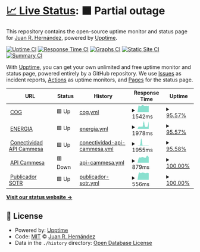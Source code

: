 # [📈 Live Status](https://juanro22.github.io/uptime): <!--live status--> **🟧 Partial outage**

This repository contains the open-source uptime monitor and status page for [Juan R. Hernández](https://juanro22.github.io/uptime), powered by [Upptime](https://github.com/upptime/upptime).

[![Uptime CI](https://github.com/juanro22/uptime/workflows/Uptime%20CI/badge.svg)](https://github.com/juanro22/uptime/actions?query=workflow%3A%22Uptime+CI%22)
[![Response Time CI](https://github.com/juanro22/uptime/workflows/Response%20Time%20CI/badge.svg)](https://github.com/juanro22/uptime/actions?query=workflow%3A%22Response+Time+CI%22)
[![Graphs CI](https://github.com/juanro22/uptime/workflows/Graphs%20CI/badge.svg)](https://github.com/juanro22/uptime/actions?query=workflow%3A%22Graphs+CI%22)
[![Static Site CI](https://github.com/juanro22/uptime/workflows/Static%20Site%20CI/badge.svg)](https://github.com/juanro22/uptime/actions?query=workflow%3A%22Static+Site+CI%22)
[![Summary CI](https://github.com/juanro22/uptime/workflows/Summary%20CI/badge.svg)](https://github.com/juanro22/uptime/actions?query=workflow%3A%22Summary+CI%22)

With [Upptime](https://upptime.js.org), you can get your own unlimited and free uptime monitor and status page, powered entirely by a GitHub repository. We use [Issues](https://github.com/juanro22/uptime/issues) as incident reports, [Actions](https://github.com/juanro22/uptime/actions) as uptime monitors, and [Pages](https://juanro22.github.io/uptime) for the status page.

<!--start: status pages-->
<!-- This summary is generated by Upptime (https://github.com/upptime/upptime) -->
<!-- Do not edit this manually, your changes will be overwritten -->
<!-- prettier-ignore -->
| URL | Status | History | Response Time | Uptime |
| --- | ------ | ------- | ------------- | ------ |
| <img alt="" src="https://favicons.githubusercontent.com/cogpub.albanesi.com.ar" height="13"> [COG](http://cogpub.albanesi.com.ar:8080/COG) | 🟩 Up | [cog.yml](https://github.com/ITAlbanesi/uptime/commits/HEAD/history/cog.yml) | <details><summary><img alt="Response time graph" src="./graphs/cog/response-time-week.png" height="20"> 1542ms</summary><br><a href="https://italbanesi.github.io/uptime/history/cog"><img alt="Response time 2262" src="https://img.shields.io/endpoint?url=https%3A%2F%2Fraw.githubusercontent.com%2FITAlbanesi%2Fuptime%2FHEAD%2Fapi%2Fcog%2Fresponse-time.json"></a><br><a href="https://italbanesi.github.io/uptime/history/cog"><img alt="24-hour response time 1542" src="https://img.shields.io/endpoint?url=https%3A%2F%2Fraw.githubusercontent.com%2FITAlbanesi%2Fuptime%2FHEAD%2Fapi%2Fcog%2Fresponse-time-day.json"></a><br><a href="https://italbanesi.github.io/uptime/history/cog"><img alt="7-day response time 1542" src="https://img.shields.io/endpoint?url=https%3A%2F%2Fraw.githubusercontent.com%2FITAlbanesi%2Fuptime%2FHEAD%2Fapi%2Fcog%2Fresponse-time-week.json"></a><br><a href="https://italbanesi.github.io/uptime/history/cog"><img alt="30-day response time 2014" src="https://img.shields.io/endpoint?url=https%3A%2F%2Fraw.githubusercontent.com%2FITAlbanesi%2Fuptime%2FHEAD%2Fapi%2Fcog%2Fresponse-time-month.json"></a><br><a href="https://italbanesi.github.io/uptime/history/cog"><img alt="1-year response time 2262" src="https://img.shields.io/endpoint?url=https%3A%2F%2Fraw.githubusercontent.com%2FITAlbanesi%2Fuptime%2FHEAD%2Fapi%2Fcog%2Fresponse-time-year.json"></a></details> | <details><summary><a href="https://italbanesi.github.io/uptime/history/cog">95.57%</a></summary><a href="https://italbanesi.github.io/uptime/history/cog"><img alt="All-time uptime 99.39%" src="https://img.shields.io/endpoint?url=https%3A%2F%2Fraw.githubusercontent.com%2FITAlbanesi%2Fuptime%2FHEAD%2Fapi%2Fcog%2Fuptime.json"></a><br><a href="https://italbanesi.github.io/uptime/history/cog"><img alt="24-hour uptime 100.00%" src="https://img.shields.io/endpoint?url=https%3A%2F%2Fraw.githubusercontent.com%2FITAlbanesi%2Fuptime%2FHEAD%2Fapi%2Fcog%2Fuptime-day.json"></a><br><a href="https://italbanesi.github.io/uptime/history/cog"><img alt="7-day uptime 95.57%" src="https://img.shields.io/endpoint?url=https%3A%2F%2Fraw.githubusercontent.com%2FITAlbanesi%2Fuptime%2FHEAD%2Fapi%2Fcog%2Fuptime-week.json"></a><br><a href="https://italbanesi.github.io/uptime/history/cog"><img alt="30-day uptime 98.93%" src="https://img.shields.io/endpoint?url=https%3A%2F%2Fraw.githubusercontent.com%2FITAlbanesi%2Fuptime%2FHEAD%2Fapi%2Fcog%2Fuptime-month.json"></a><br><a href="https://italbanesi.github.io/uptime/history/cog"><img alt="1-year uptime 99.39%" src="https://img.shields.io/endpoint?url=https%3A%2F%2Fraw.githubusercontent.com%2FITAlbanesi%2Fuptime%2FHEAD%2Fapi%2Fcog%2Fuptime-year.json"></a></details>
| <img alt="" src="https://favicons.githubusercontent.com/cogpub.albanesi.com.ar" height="13"> [ENERGIA](http://cogpub.albanesi.com.ar:8080/EENEW) | 🟩 Up | [energia.yml](https://github.com/ITAlbanesi/uptime/commits/HEAD/history/energia.yml) | <details><summary><img alt="Response time graph" src="./graphs/energia/response-time-week.png" height="20"> 1978ms</summary><br><a href="https://italbanesi.github.io/uptime/history/energia"><img alt="Response time 1987" src="https://img.shields.io/endpoint?url=https%3A%2F%2Fraw.githubusercontent.com%2FITAlbanesi%2Fuptime%2FHEAD%2Fapi%2Fenergia%2Fresponse-time.json"></a><br><a href="https://italbanesi.github.io/uptime/history/energia"><img alt="24-hour response time 4362" src="https://img.shields.io/endpoint?url=https%3A%2F%2Fraw.githubusercontent.com%2FITAlbanesi%2Fuptime%2FHEAD%2Fapi%2Fenergia%2Fresponse-time-day.json"></a><br><a href="https://italbanesi.github.io/uptime/history/energia"><img alt="7-day response time 1978" src="https://img.shields.io/endpoint?url=https%3A%2F%2Fraw.githubusercontent.com%2FITAlbanesi%2Fuptime%2FHEAD%2Fapi%2Fenergia%2Fresponse-time-week.json"></a><br><a href="https://italbanesi.github.io/uptime/history/energia"><img alt="30-day response time 1910" src="https://img.shields.io/endpoint?url=https%3A%2F%2Fraw.githubusercontent.com%2FITAlbanesi%2Fuptime%2FHEAD%2Fapi%2Fenergia%2Fresponse-time-month.json"></a><br><a href="https://italbanesi.github.io/uptime/history/energia"><img alt="1-year response time 1987" src="https://img.shields.io/endpoint?url=https%3A%2F%2Fraw.githubusercontent.com%2FITAlbanesi%2Fuptime%2FHEAD%2Fapi%2Fenergia%2Fresponse-time-year.json"></a></details> | <details><summary><a href="https://italbanesi.github.io/uptime/history/energia">95.57%</a></summary><a href="https://italbanesi.github.io/uptime/history/energia"><img alt="All-time uptime 99.42%" src="https://img.shields.io/endpoint?url=https%3A%2F%2Fraw.githubusercontent.com%2FITAlbanesi%2Fuptime%2FHEAD%2Fapi%2Fenergia%2Fuptime.json"></a><br><a href="https://italbanesi.github.io/uptime/history/energia"><img alt="24-hour uptime 100.00%" src="https://img.shields.io/endpoint?url=https%3A%2F%2Fraw.githubusercontent.com%2FITAlbanesi%2Fuptime%2FHEAD%2Fapi%2Fenergia%2Fuptime-day.json"></a><br><a href="https://italbanesi.github.io/uptime/history/energia"><img alt="7-day uptime 95.57%" src="https://img.shields.io/endpoint?url=https%3A%2F%2Fraw.githubusercontent.com%2FITAlbanesi%2Fuptime%2FHEAD%2Fapi%2Fenergia%2Fuptime-week.json"></a><br><a href="https://italbanesi.github.io/uptime/history/energia"><img alt="30-day uptime 98.98%" src="https://img.shields.io/endpoint?url=https%3A%2F%2Fraw.githubusercontent.com%2FITAlbanesi%2Fuptime%2FHEAD%2Fapi%2Fenergia%2Fuptime-month.json"></a><br><a href="https://italbanesi.github.io/uptime/history/energia"><img alt="1-year uptime 99.42%" src="https://img.shields.io/endpoint?url=https%3A%2F%2Fraw.githubusercontent.com%2FITAlbanesi%2Fuptime%2FHEAD%2Fapi%2Fenergia%2Fuptime-year.json"></a></details>
| <img alt="" src="https://favicons.githubusercontent.com/cogpub.albanesi.com.ar" height="13"> [Conectividad API Cammesa](http://cogpub.albanesi.com.ar:8080/PUBAPI/API/ws.asmx/ExecuteTask?ID=F9AC1E99-6961-48FD-960D-2D098FA1FD57&Desde=2021-07-01T00:00:00&Hasta=2022-06-01T00:00:00) | 🟩 Up | [conectividad-api-cammesa.yml](https://github.com/ITAlbanesi/uptime/commits/HEAD/history/conectividad-api-cammesa.yml) | <details><summary><img alt="Response time graph" src="./graphs/conectividad-api-cammesa/response-time-week.png" height="20"> 1955ms</summary><br><a href="https://italbanesi.github.io/uptime/history/conectividad-api-cammesa"><img alt="Response time 1407" src="https://img.shields.io/endpoint?url=https%3A%2F%2Fraw.githubusercontent.com%2FITAlbanesi%2Fuptime%2FHEAD%2Fapi%2Fconectividad-api-cammesa%2Fresponse-time.json"></a><br><a href="https://italbanesi.github.io/uptime/history/conectividad-api-cammesa"><img alt="24-hour response time 277" src="https://img.shields.io/endpoint?url=https%3A%2F%2Fraw.githubusercontent.com%2FITAlbanesi%2Fuptime%2FHEAD%2Fapi%2Fconectividad-api-cammesa%2Fresponse-time-day.json"></a><br><a href="https://italbanesi.github.io/uptime/history/conectividad-api-cammesa"><img alt="7-day response time 1955" src="https://img.shields.io/endpoint?url=https%3A%2F%2Fraw.githubusercontent.com%2FITAlbanesi%2Fuptime%2FHEAD%2Fapi%2Fconectividad-api-cammesa%2Fresponse-time-week.json"></a><br><a href="https://italbanesi.github.io/uptime/history/conectividad-api-cammesa"><img alt="30-day response time 2119" src="https://img.shields.io/endpoint?url=https%3A%2F%2Fraw.githubusercontent.com%2FITAlbanesi%2Fuptime%2FHEAD%2Fapi%2Fconectividad-api-cammesa%2Fresponse-time-month.json"></a><br><a href="https://italbanesi.github.io/uptime/history/conectividad-api-cammesa"><img alt="1-year response time 1407" src="https://img.shields.io/endpoint?url=https%3A%2F%2Fraw.githubusercontent.com%2FITAlbanesi%2Fuptime%2FHEAD%2Fapi%2Fconectividad-api-cammesa%2Fresponse-time-year.json"></a></details> | <details><summary><a href="https://italbanesi.github.io/uptime/history/conectividad-api-cammesa">95.58%</a></summary><a href="https://italbanesi.github.io/uptime/history/conectividad-api-cammesa"><img alt="All-time uptime 98.91%" src="https://img.shields.io/endpoint?url=https%3A%2F%2Fraw.githubusercontent.com%2FITAlbanesi%2Fuptime%2FHEAD%2Fapi%2Fconectividad-api-cammesa%2Fuptime.json"></a><br><a href="https://italbanesi.github.io/uptime/history/conectividad-api-cammesa"><img alt="24-hour uptime 100.00%" src="https://img.shields.io/endpoint?url=https%3A%2F%2Fraw.githubusercontent.com%2FITAlbanesi%2Fuptime%2FHEAD%2Fapi%2Fconectividad-api-cammesa%2Fuptime-day.json"></a><br><a href="https://italbanesi.github.io/uptime/history/conectividad-api-cammesa"><img alt="7-day uptime 95.58%" src="https://img.shields.io/endpoint?url=https%3A%2F%2Fraw.githubusercontent.com%2FITAlbanesi%2Fuptime%2FHEAD%2Fapi%2Fconectividad-api-cammesa%2Fuptime-week.json"></a><br><a href="https://italbanesi.github.io/uptime/history/conectividad-api-cammesa"><img alt="30-day uptime 98.16%" src="https://img.shields.io/endpoint?url=https%3A%2F%2Fraw.githubusercontent.com%2FITAlbanesi%2Fuptime%2FHEAD%2Fapi%2Fconectividad-api-cammesa%2Fuptime-month.json"></a><br><a href="https://italbanesi.github.io/uptime/history/conectividad-api-cammesa"><img alt="1-year uptime 98.91%" src="https://img.shields.io/endpoint?url=https%3A%2F%2Fraw.githubusercontent.com%2FITAlbanesi%2Fuptime%2FHEAD%2Fapi%2Fconectividad-api-cammesa%2Fuptime-year.json"></a></details>
| <img alt="" src="https://favicons.githubusercontent.com/api.cammesa.com" height="13"> [API Cammesa](https://api.cammesa.com/pub-svc/public/findDocumentosByNemoRango?fechadesde=2021-07-01T00:00:00&fechahasta=2021-07-01T00:00:00&nemo=PROGRAMACION_DIARIA) | 🟥 Down | [api-cammesa.yml](https://github.com/ITAlbanesi/uptime/commits/HEAD/history/api-cammesa.yml) | <details><summary><img alt="Response time graph" src="./graphs/api-cammesa/response-time-week.png" height="20"> 879ms</summary><br><a href="https://italbanesi.github.io/uptime/history/api-cammesa"><img alt="Response time 865" src="https://img.shields.io/endpoint?url=https%3A%2F%2Fraw.githubusercontent.com%2FITAlbanesi%2Fuptime%2FHEAD%2Fapi%2Fapi-cammesa%2Fresponse-time.json"></a><br><a href="https://italbanesi.github.io/uptime/history/api-cammesa"><img alt="24-hour response time 885" src="https://img.shields.io/endpoint?url=https%3A%2F%2Fraw.githubusercontent.com%2FITAlbanesi%2Fuptime%2FHEAD%2Fapi%2Fapi-cammesa%2Fresponse-time-day.json"></a><br><a href="https://italbanesi.github.io/uptime/history/api-cammesa"><img alt="7-day response time 879" src="https://img.shields.io/endpoint?url=https%3A%2F%2Fraw.githubusercontent.com%2FITAlbanesi%2Fuptime%2FHEAD%2Fapi%2Fapi-cammesa%2Fresponse-time-week.json"></a><br><a href="https://italbanesi.github.io/uptime/history/api-cammesa"><img alt="30-day response time 880" src="https://img.shields.io/endpoint?url=https%3A%2F%2Fraw.githubusercontent.com%2FITAlbanesi%2Fuptime%2FHEAD%2Fapi%2Fapi-cammesa%2Fresponse-time-month.json"></a><br><a href="https://italbanesi.github.io/uptime/history/api-cammesa"><img alt="1-year response time 865" src="https://img.shields.io/endpoint?url=https%3A%2F%2Fraw.githubusercontent.com%2FITAlbanesi%2Fuptime%2FHEAD%2Fapi%2Fapi-cammesa%2Fresponse-time-year.json"></a></details> | <details><summary><a href="https://italbanesi.github.io/uptime/history/api-cammesa">100.00%</a></summary><a href="https://italbanesi.github.io/uptime/history/api-cammesa"><img alt="All-time uptime 98.86%" src="https://img.shields.io/endpoint?url=https%3A%2F%2Fraw.githubusercontent.com%2FITAlbanesi%2Fuptime%2FHEAD%2Fapi%2Fapi-cammesa%2Fuptime.json"></a><br><a href="https://italbanesi.github.io/uptime/history/api-cammesa"><img alt="24-hour uptime 99.99%" src="https://img.shields.io/endpoint?url=https%3A%2F%2Fraw.githubusercontent.com%2FITAlbanesi%2Fuptime%2FHEAD%2Fapi%2Fapi-cammesa%2Fuptime-day.json"></a><br><a href="https://italbanesi.github.io/uptime/history/api-cammesa"><img alt="7-day uptime 100.00%" src="https://img.shields.io/endpoint?url=https%3A%2F%2Fraw.githubusercontent.com%2FITAlbanesi%2Fuptime%2FHEAD%2Fapi%2Fapi-cammesa%2Fuptime-week.json"></a><br><a href="https://italbanesi.github.io/uptime/history/api-cammesa"><img alt="30-day uptime 99.22%" src="https://img.shields.io/endpoint?url=https%3A%2F%2Fraw.githubusercontent.com%2FITAlbanesi%2Fuptime%2FHEAD%2Fapi%2Fapi-cammesa%2Fuptime-month.json"></a><br><a href="https://italbanesi.github.io/uptime/history/api-cammesa"><img alt="1-year uptime 98.86%" src="https://img.shields.io/endpoint?url=https%3A%2F%2Fraw.githubusercontent.com%2FITAlbanesi%2Fuptime%2FHEAD%2Fapi%2Fapi-cammesa%2Fuptime-year.json"></a></details>
| <img alt="" src="https://favicons.githubusercontent.com/sotr.albanesi.com.ar" height="13"> [Publicador SOTR](http://sotr.albanesi.com.ar/Desktop/DesktopLogin.aspx) | 🟩 Up | [publicador-sotr.yml](https://github.com/ITAlbanesi/uptime/commits/HEAD/history/publicador-sotr.yml) | <details><summary><img alt="Response time graph" src="./graphs/publicador-sotr/response-time-week.png" height="20"> 556ms</summary><br><a href="https://italbanesi.github.io/uptime/history/publicador-sotr"><img alt="Response time 627" src="https://img.shields.io/endpoint?url=https%3A%2F%2Fraw.githubusercontent.com%2FITAlbanesi%2Fuptime%2FHEAD%2Fapi%2Fpublicador-sotr%2Fresponse-time.json"></a><br><a href="https://italbanesi.github.io/uptime/history/publicador-sotr"><img alt="24-hour response time 535" src="https://img.shields.io/endpoint?url=https%3A%2F%2Fraw.githubusercontent.com%2FITAlbanesi%2Fuptime%2FHEAD%2Fapi%2Fpublicador-sotr%2Fresponse-time-day.json"></a><br><a href="https://italbanesi.github.io/uptime/history/publicador-sotr"><img alt="7-day response time 556" src="https://img.shields.io/endpoint?url=https%3A%2F%2Fraw.githubusercontent.com%2FITAlbanesi%2Fuptime%2FHEAD%2Fapi%2Fpublicador-sotr%2Fresponse-time-week.json"></a><br><a href="https://italbanesi.github.io/uptime/history/publicador-sotr"><img alt="30-day response time 640" src="https://img.shields.io/endpoint?url=https%3A%2F%2Fraw.githubusercontent.com%2FITAlbanesi%2Fuptime%2FHEAD%2Fapi%2Fpublicador-sotr%2Fresponse-time-month.json"></a><br><a href="https://italbanesi.github.io/uptime/history/publicador-sotr"><img alt="1-year response time 627" src="https://img.shields.io/endpoint?url=https%3A%2F%2Fraw.githubusercontent.com%2FITAlbanesi%2Fuptime%2FHEAD%2Fapi%2Fpublicador-sotr%2Fresponse-time-year.json"></a></details> | <details><summary><a href="https://italbanesi.github.io/uptime/history/publicador-sotr">100.00%</a></summary><a href="https://italbanesi.github.io/uptime/history/publicador-sotr"><img alt="All-time uptime 100.00%" src="https://img.shields.io/endpoint?url=https%3A%2F%2Fraw.githubusercontent.com%2FITAlbanesi%2Fuptime%2FHEAD%2Fapi%2Fpublicador-sotr%2Fuptime.json"></a><br><a href="https://italbanesi.github.io/uptime/history/publicador-sotr"><img alt="24-hour uptime 100.00%" src="https://img.shields.io/endpoint?url=https%3A%2F%2Fraw.githubusercontent.com%2FITAlbanesi%2Fuptime%2FHEAD%2Fapi%2Fpublicador-sotr%2Fuptime-day.json"></a><br><a href="https://italbanesi.github.io/uptime/history/publicador-sotr"><img alt="7-day uptime 100.00%" src="https://img.shields.io/endpoint?url=https%3A%2F%2Fraw.githubusercontent.com%2FITAlbanesi%2Fuptime%2FHEAD%2Fapi%2Fpublicador-sotr%2Fuptime-week.json"></a><br><a href="https://italbanesi.github.io/uptime/history/publicador-sotr"><img alt="30-day uptime 100.00%" src="https://img.shields.io/endpoint?url=https%3A%2F%2Fraw.githubusercontent.com%2FITAlbanesi%2Fuptime%2FHEAD%2Fapi%2Fpublicador-sotr%2Fuptime-month.json"></a><br><a href="https://italbanesi.github.io/uptime/history/publicador-sotr"><img alt="1-year uptime 100.00%" src="https://img.shields.io/endpoint?url=https%3A%2F%2Fraw.githubusercontent.com%2FITAlbanesi%2Fuptime%2FHEAD%2Fapi%2Fpublicador-sotr%2Fuptime-year.json"></a></details>

<!--end: status pages-->

[**Visit our status website →**](https://juanro22.github.io/uptime)

## 📄 License

- Powered by: [Upptime](https://github.com/upptime/upptime)
- Code: [MIT](./LICENSE) © [Juan R. Hernández](https://juanro22.github.io/uptime)
- Data in the `./history` directory: [Open Database License](https://opendatacommons.org/licenses/odbl/1-0/)
